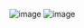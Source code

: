 ![image](https://github.com/KiranD0721/Amazon_Clone/assets/108713756/81260f57-3035-4674-b076-15a0502dd173)
![image](https://github.com/KiranD0721/Amazon_Clone/assets/108713756/5b5278cb-2d18-42e1-9a1d-1b592bb34907)
